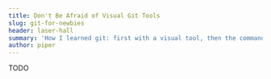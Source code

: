 ```yaml
---
title: Don't Be Afraid of Visual Git Tools
slug: git-for-newbies
header: laser-hall
summary: 'How I learned git: first with a visual tool, then the command line.'
author: piper
---
```


TODO
